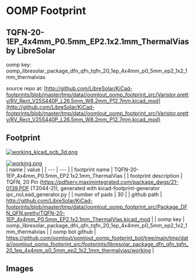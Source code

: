 # OOMP Footprint  
## TQFN-20-1EP_4x4mm_P0.5mm_EP2.1x2.1mm_ThermalVias  by LibreSolar  
  
oomp key: oomp_libresolar_package_dfn_qfn_tqfn_20_1ep_4x4mm_p0_5mm_ep2_1x2_1mm_thermalvias  
  
source repo at: [http://github.com/LibreSolar/KiCad-footprints/blob/master/tmp/data//oomlout_oomp_footprint_src/Varistor.pretty/RV_Rect_V25S440P_L26.5mm_W8.2mm_P12.7mm.kicad_mod](http://github.com/LibreSolar/KiCad-footprints/blob/master/tmp/data//oomlout_oomp_footprint_src/Varistor.pretty/RV_Rect_V25S440P_L26.5mm_W8.2mm_P12.7mm.kicad_mod)  
## Footprint  
  
[![working_kicad_pcb_3d.png](working_kicad_pcb_3d_600.png)](working_kicad_pcb_3d.png)  
  
[![working.png](working_600.png)](working.png)  
| name | value | 
| --- | --- | 
| footprint name | TQFN-20-1EP_4x4mm_P0.5mm_EP2.1x2.1mm_ThermalVias | 
| footprint description | TQFN, 20 Pin (https://pdfserv.maximintegrated.com/package_dwgs/21-0139.PDF (T2044-2)), generated with kicad-footprint-generator ipc_noLead_generator.py | 
| number of pads | 30 | 
| github path | http://github.com/LibreSolar/KiCad-footprints/blob/master/tmp/data//oomlout_oomp_footprint_src/Package_DFN_QFN.pretty/TQFN-20-1EP_4x4mm_P0.5mm_EP2.1x2.1mm_ThermalVias.kicad_mod | 
| oomp key | oomp_libresolar_package_dfn_qfn_tqfn_20_1ep_4x4mm_p0_5mm_ep2_1x2_1mm_thermalvias | 
| oomp bot github | https://github.com/oomlout/oomlout_oomp_footprint_bot/tree/main/tmp/data//oomlout_oomp_footprint_src/footprints/libresolar_package_dfn_qfn_tqfn_20_1ep_4x4mm_p0_5mm_ep2_1x2_1mm_thermalvias/working | 
## Images  
